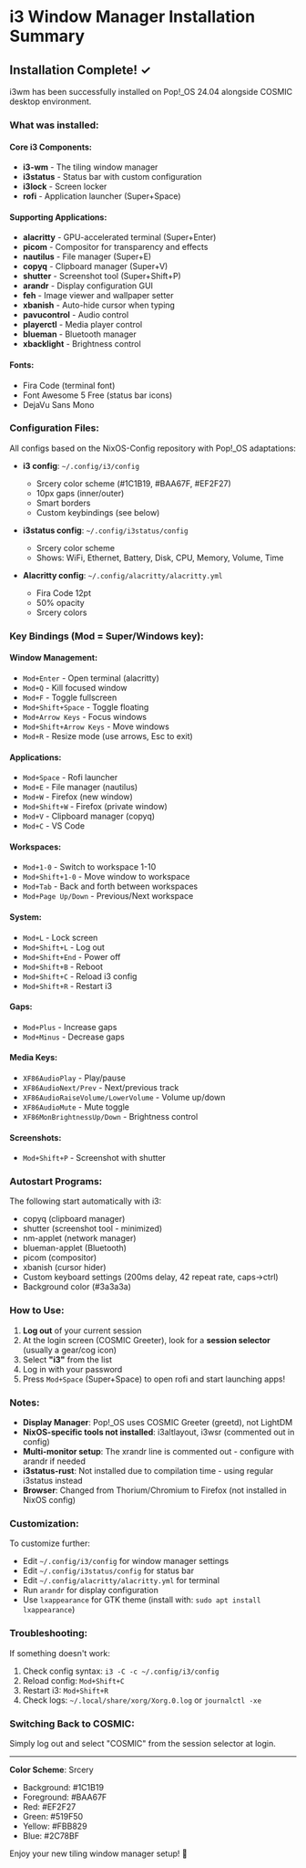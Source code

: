 # i3 Window Manager Installation Summary

## Installation Complete! ✓

i3wm has been successfully installed on Pop!_OS 24.04 alongside COSMIC desktop environment.

### What was installed:

#### Core i3 Components:
- **i3-wm** - The tiling window manager
- **i3status** - Status bar with custom configuration
- **i3lock** - Screen locker
- **rofi** - Application launcher (Super+Space)

#### Supporting Applications:
- **alacritty** - GPU-accelerated terminal (Super+Enter)
- **picom** - Compositor for transparency and effects
- **nautilus** - File manager (Super+E)
- **copyq** - Clipboard manager (Super+V)
- **shutter** - Screenshot tool (Super+Shift+P)
- **arandr** - Display configuration GUI
- **feh** - Image viewer and wallpaper setter
- **xbanish** - Auto-hide cursor when typing
- **pavucontrol** - Audio control
- **playerctl** - Media player control
- **blueman** - Bluetooth manager
- **xbacklight** - Brightness control

#### Fonts:
- Fira Code (terminal font)
- Font Awesome 5 Free (status bar icons)
- DejaVu Sans Mono

### Configuration Files:

All configs based on the NixOS-Config repository with Pop!_OS adaptations:

- **i3 config**: `~/.config/i3/config`
  - Srcery color scheme (#1C1B19, #BAA67F, #EF2F27)
  - 10px gaps (inner/outer)
  - Smart borders
  - Custom keybindings (see below)

- **i3status config**: `~/.config/i3status/config`
  - Srcery color scheme
  - Shows: WiFi, Ethernet, Battery, Disk, CPU, Memory, Volume, Time

- **Alacritty config**: `~/.config/alacritty/alacritty.yml`
  - Fira Code 12pt
  - 50% opacity
  - Srcery colors

### Key Bindings (Mod = Super/Windows key):

#### Window Management:
- `Mod+Enter` - Open terminal (alacritty)
- `Mod+Q` - Kill focused window
- `Mod+F` - Toggle fullscreen
- `Mod+Shift+Space` - Toggle floating
- `Mod+Arrow Keys` - Focus windows
- `Mod+Shift+Arrow Keys` - Move windows
- `Mod+R` - Resize mode (use arrows, Esc to exit)

#### Applications:
- `Mod+Space` - Rofi launcher
- `Mod+E` - File manager (nautilus)
- `Mod+W` - Firefox (new window)
- `Mod+Shift+W` - Firefox (private window)
- `Mod+V` - Clipboard manager (copyq)
- `Mod+C` - VS Code

#### Workspaces:
- `Mod+1-0` - Switch to workspace 1-10
- `Mod+Shift+1-0` - Move window to workspace
- `Mod+Tab` - Back and forth between workspaces
- `Mod+Page Up/Down` - Previous/Next workspace

#### System:
- `Mod+L` - Lock screen
- `Mod+Shift+L` - Log out
- `Mod+Shift+End` - Power off
- `Mod+Shift+B` - Reboot
- `Mod+Shift+C` - Reload i3 config
- `Mod+Shift+R` - Restart i3

#### Gaps:
- `Mod+Plus` - Increase gaps
- `Mod+Minus` - Decrease gaps

#### Media Keys:
- `XF86AudioPlay` - Play/pause
- `XF86AudioNext/Prev` - Next/previous track
- `XF86AudioRaiseVolume/LowerVolume` - Volume up/down
- `XF86AudioMute` - Mute toggle
- `XF86MonBrightnessUp/Down` - Brightness control

#### Screenshots:
- `Mod+Shift+P` - Screenshot with shutter

### Autostart Programs:

The following start automatically with i3:
- copyq (clipboard manager)
- shutter (screenshot tool - minimized)
- nm-applet (network manager)
- blueman-applet (Bluetooth)
- picom (compositor)
- xbanish (cursor hider)
- Custom keyboard settings (200ms delay, 42 repeat rate, caps->ctrl)
- Background color (#3a3a3a)

### How to Use:

1. **Log out** of your current session
2. At the login screen (COSMIC Greeter), look for a **session selector** (usually a gear/cog icon)
3. Select **"i3"** from the list
4. Log in with your password
5. Press `Mod+Space` (Super+Space) to open rofi and start launching apps!

### Notes:

- **Display Manager**: Pop!_OS uses COSMIC Greeter (greetd), not LightDM
- **NixOS-specific tools not installed**: i3altlayout, i3wsr (commented out in config)
- **Multi-monitor setup**: The xrandr line is commented out - configure with arandr if needed
- **i3status-rust**: Not installed due to compilation time - using regular i3status instead
- **Browser**: Changed from Thorium/Chromium to Firefox (not installed in NixOS config)

### Customization:

To customize further:
- Edit `~/.config/i3/config` for window manager settings
- Edit `~/.config/i3status/config` for status bar
- Edit `~/.config/alacritty/alacritty.yml` for terminal
- Run `arandr` for display configuration
- Use `lxappearance` for GTK theme (install with: `sudo apt install lxappearance`)

### Troubleshooting:

If something doesn't work:
1. Check config syntax: `i3 -C -c ~/.config/i3/config`
2. Reload config: `Mod+Shift+C`
3. Restart i3: `Mod+Shift+R`
4. Check logs: `~/.local/share/xorg/Xorg.0.log` or `journalctl -xe`

### Switching Back to COSMIC:

Simply log out and select "COSMIC" from the session selector at login.

---

**Color Scheme**: Srcery
- Background: #1C1B19
- Foreground: #BAA67F  
- Red: #EF2F27
- Green: #519F50
- Yellow: #FBB829
- Blue: #2C78BF

Enjoy your new tiling window manager setup! 🚀
